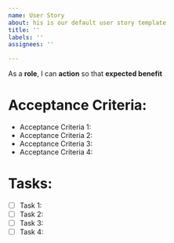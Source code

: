 ```yaml
---
name: User Story
about: his is our default user story template
title: ''
labels: ''
assignees: ''

---
```


As a **role**, I can **action** so that **expected benefit**

# **Acceptance Criteria:**

* Acceptance Criteria 1:
* Acceptance Criteria 2:
* Acceptance Criteria 3:
* Acceptance Criteria 4:

# **Tasks:**

- [ ]  Task 1:
- [ ]  Task 2:
- [ ]  Task 3:
- [ ]  Task 4:
